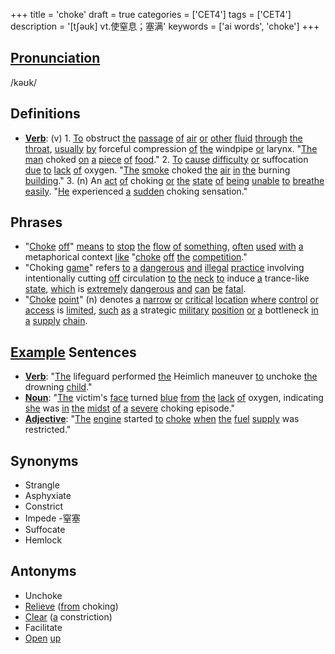 +++
title = 'choke'
draft = true
categories = ['CET4']
tags = ['CET4']
description = '[t∫əuk] vt.使窒息；塞满'
keywords = ['ai words', 'choke']
+++

## [Pronunciation](/en/post/pronunciation/)
/kəʊk/

## Definitions
- **[Verb](/en/post/verb/)**: (v) 1. [To](/en/post/to/) obstruct [the](/en/post/the/) [passage](/en/post/passage/) [of](/en/post/of/) [air](/en/post/air/) [or](/en/post/or/) [other](/en/post/other/) [fluid](/en/post/fluid/) [through](/en/post/through/) [the](/en/post/the/) [throat](/en/post/throat/), [usually](/en/post/usually/) [by](/en/post/by/) forceful compression [of](/en/post/of/) [the](/en/post/the/) windpipe [or](/en/post/or/) larynx. "[The](/en/post/the/) [man](/en/post/man/) choked [on](/en/post/on/) [a](/en/post/a/) [piece](/en/post/piece/) [of](/en/post/of/) [food](/en/post/food/)."
   2. [To](/en/post/to/) [cause](/en/post/cause/) [difficulty](/en/post/difficulty/) [or](/en/post/or/) suffocation [due](/en/post/due/) [to](/en/post/to/) [lack](/en/post/lack/) [of](/en/post/of/) oxygen. "[The](/en/post/the/) [smoke](/en/post/smoke/) choked [the](/en/post/the/) [air](/en/post/air/) [in](/en/post/in/) [the](/en/post/the/) burning [building](/en/post/building/)."
   3. (n) An [act](/en/post/act/) [of](/en/post/of/) choking [or](/en/post/or/) [the](/en/post/the/) [state](/en/post/state/) [of](/en/post/of/) [being](/en/post/being/) [unable](/en/post/unable/) [to](/en/post/to/) [breathe](/en/post/breathe/) [easily](/en/post/easily/). "[He](/en/post/he/) experienced [a](/en/post/a/) [sudden](/en/post/sudden/) choking sensation."

## Phrases
- "[Choke](/en/post/choke/) [off](/en/post/off/)" [means](/en/post/means/) [to](/en/post/to/) [stop](/en/post/stop/) [the](/en/post/the/) [flow](/en/post/flow/) [of](/en/post/of/) [something](/en/post/something/), [often](/en/post/often/) [used](/en/post/used/) [with](/en/post/with/) [a](/en/post/a/) metaphorical context [like](/en/post/like/) "[choke](/en/post/choke/) [off](/en/post/off/) [the](/en/post/the/) [competition](/en/post/competition/)."
- "Choking [game](/en/post/game/)" refers [to](/en/post/to/) [a](/en/post/a/) [dangerous](/en/post/dangerous/) [and](/en/post/and/) [illegal](/en/post/illegal/) [practice](/en/post/practice/) involving intentionally cutting [off](/en/post/off/) circulation [to](/en/post/to/) [the](/en/post/the/) [neck](/en/post/neck/) [to](/en/post/to/) induce [a](/en/post/a/) trance-like [state](/en/post/state/), [which](/en/post/which/) is [extremely](/en/post/extremely/) [dangerous](/en/post/dangerous/) [and](/en/post/and/) [can](/en/post/can/) [be](/en/post/be/) [fatal](/en/post/fatal/).
- "[Choke](/en/post/choke/) [point](/en/post/point/)" (n) denotes [a](/en/post/a/) [narrow](/en/post/narrow/) [or](/en/post/or/) [critical](/en/post/critical/) [location](/en/post/location/) [where](/en/post/where/) [control](/en/post/control/) [or](/en/post/or/) [access](/en/post/access/) is [limited](/en/post/limited/), [such](/en/post/such/) [as](/en/post/as/) [a](/en/post/a/) strategic [military](/en/post/military/) [position](/en/post/position/) [or](/en/post/or/) [a](/en/post/a/) bottleneck [in](/en/post/in/) [a](/en/post/a/) [supply](/en/post/supply/) [chain](/en/post/chain/).

## [Example](/en/post/example/) Sentences
- **[Verb](/en/post/verb/)**: "[The](/en/post/the/) lifeguard performed [the](/en/post/the/) Heimlich maneuver [to](/en/post/to/) unchoke [the](/en/post/the/) drowning [child](/en/post/child/)."
- **[Noun](/en/post/noun/)**: "[The](/en/post/the/) victim's [face](/en/post/face/) turned [blue](/en/post/blue/) [from](/en/post/from/) [the](/en/post/the/) [lack](/en/post/lack/) [of](/en/post/of/) oxygen, indicating [she](/en/post/she/) was [in](/en/post/in/) [the](/en/post/the/) [midst](/en/post/midst/) [of](/en/post/of/) [a](/en/post/a/) [severe](/en/post/severe/) choking episode."
- **[Adjective](/en/post/adjective/)**: "[The](/en/post/the/) [engine](/en/post/engine/) started [to](/en/post/to/) [choke](/en/post/choke/) [when](/en/post/when/) [the](/en/post/the/) [fuel](/en/post/fuel/) [supply](/en/post/supply/) was restricted."

## Synonyms
- Strangle
- Asphyxiate
- Constrict
- Impede
-窒塞
- Suffocate
- Hemlock

## Antonyms
- Unchoke
- [Relieve](/en/post/relieve/) ([from](/en/post/from/) choking)
- [Clear](/en/post/clear/) ([a](/en/post/a/) constriction)
- Facilitate
- [Open](/en/post/open/) [up](/en/post/up/)
